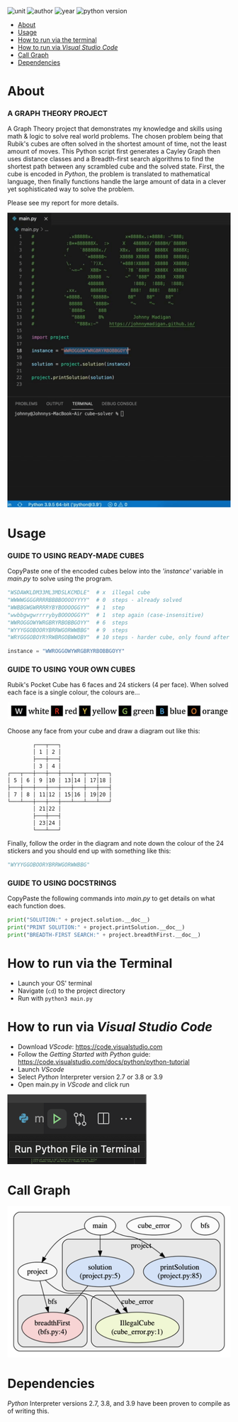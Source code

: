 ![unit](https://img.shields.io/badge/Unit-Discrete%20Structures-ff69b4?style=plastic)
![author](https://img.shields.io/badge/Author-Johnny%20Madigan-yellow?style=plastic)
![year](https://img.shields.io/badge/Year-2021-lightgrey?style=plastic)
![python version](https://img.shields.io/badge/Python%20version-2.7%20%7C%203.8%20|%203.9-informational?style=plastic&logo=python)

- [About](#about)
- [Usage](#usage)
- [How to run via the terminal](#how-to-run-via-the-terminal)
- [How to run via *Visual Studio Code*](#how-to-run-via-visual-studio-code)
- [Call Graph](#call-graph)
- [Dependencies](#dependencies)

# **About**
### **A GRAPH THEORY PROJECT**
A Graph Theory project that demonstrates my knowledge and skills using math & logic to solve real world problems. The chosen problem being that Rubik's cubes are often solved in the shortest amount of time, not the least amount of moves. This Python script first generates a Cayley Graph then uses distance classes and a Breadth-first search algorithms to find the shortest path between any scrambled cube and the solved state. First, the cube is encoded in *Python*, the problem is translated to mathematical language, then finally functions handle the large amount of data in a clever yet sophisticated way to solve the problem.

Please see my report for more details.

![project animation](/img/ezgif-demonstration.gif)

# **Usage**
### **GUIDE TO USING READY-MADE CUBES**
CopyPaste one of the encoded cubes below into the *'instance'* variable in *main.py* to solve using the program.

```python
"WSDAWKLDM33ML3MDSLKCMDLE"  # x  illegal cube
"WWWWGGGGRRRRBBBBOOOOYYYY"  # 0  steps - already solved
"WWBBGWGWRRRRYBYBOOOOGGYY"  # 1  step
"wwbbgwgwrrrrybyBOOOOGGYY"  # 1  step again (case-insensitive)
"WWROGGOWYWRGBRYRBOBBGOYY"  # 6  steps
"WYYYGGOBOORYBRRWGORWWBBG"  # 9  steps
"WRYGGGOBOYRYRWBRGOBWWOBY"  # 10 steps - harder cube, only found after generating half a million permutations
```
```python
instance = "WWROGGOWYWRGBRYRBOBBGOYY"
```

### **GUIDE TO USING YOUR OWN CUBES**
Rubik's Pocket Cube has 6 faces and 24 stickers (4 per face). When solved each face is a single colour, the colours are...

![colours](/img/colours.png)

Choose any face from your cube and draw a diagram out like this:

```
        ┌───┬───┐
        │ 1 │ 2 │
        ├───┼───┤
        │ 3 │ 4 │
┌───┬───┼───┼───┼───┬───┬───┬───┐
│ 5 │ 6 │ 9 │10 │ 13│14 │ 17│18 │
├───┼───┼───┼───┼───┼───┼───┼───┤
│ 7 │ 8 │ 11│12 │ 15│16 │ 19│20 │
└───┴───┼───┼───┼───┴───┴───┴───┘
        │ 21│22 │
        ├───┼───┤
        │ 23│24 │
        └───┴───┘
```

Finally, follow the order in the diagram and note down the colour of the 24 stickers and you should end up with something like this:

```python
"WYYYGGOBOORYBRRWGORWWBBG"
```
### **GUIDE TO USING DOCSTRINGS**
CopyPaste the following commands into *main.py* to get details on what each function does.

```python
print("SOLUTION:" + project.solution.__doc__)
print("PRINT SOLUTION:" + project.printSolution.__doc__)
print("BREADTH-FIRST SEARCH:" + project.breadthFirst.__doc__)
```

# **How to run via the Terminal**
- Launch your OS' terminal
- Navigate (`cd`) to the project directory
- Run with `python3 main.py`

# **How to run via *Visual Studio Code***
- Download *VScode*: https://code.visualstudio.com
- Follow the *Getting Started with Python* guide: https://code.visualstudio.com/docs/python/python-tutorial
- Launch *VScode*
- Select *Python* Interpreter version 2.7 or 3.8 or 3.9
- Open main.py in *VScode* and click run

![run button](/img/run-button.png)

# **Call Graph**

![pyan3 generated call graph](/img/cube-solver-pyan3-call-graph.png)

# **Dependencies**
*Python* Interpreter versions 2.7, 3.8, and 3.9 have been proven to compile as of writing this.
